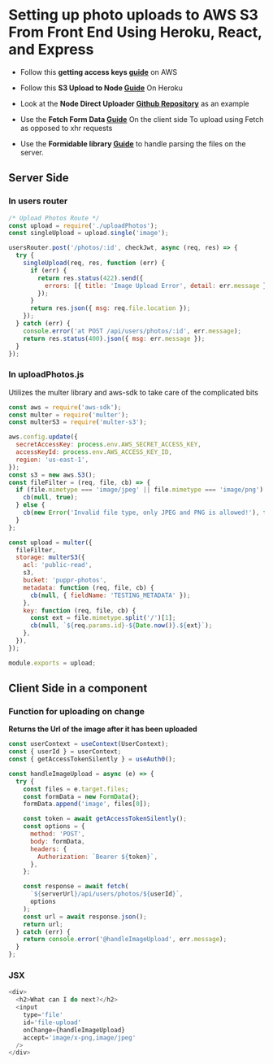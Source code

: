 # Setting up photo uploads to AWS S3 From Front End Using Heroku, React, and Express

- Follow this **getting access keys
  [guide](https://docs.aws.amazon.com/general/latest/gr/aws-sec-cred-types.html)**
  on AWS

- Follow this **S3 Upload to Node
  [Guide](https://devcenter.heroku.com/articles/s3-upload-node)** On Heroku

- Look at the **Node Direct Uploader
  [Github Repository](https://github.com/willwebberley/NodeDirectUploader)** as
  an example

- Use the **Fetch Form Data
  [Guide](https://flaviocopes.com/how-to-upload-files-fetch/)** On the client
  side To upload using Fetch as opposed to xhr requests

- Use the **Formidable library
  [Guide](https://flaviocopes.com/express-forms-files/)** to handle parsing the
  files on the server.

## Server Side

### In users router

```javascript
/* Upload Photos Route */
const upload = require('./uploadPhotos');
const singleUpload = upload.single('image');

usersRouter.post('/photos/:id', checkJwt, async (req, res) => {
  try {
    singleUpload(req, res, function (err) {
      if (err) {
        return res.status(422).send({
          errors: [{ title: 'Image Upload Error', detail: err.message }],
        });
      }
      return res.json({ msg: req.file.location });
    });
  } catch (err) {
    console.error('at POST /api/users/photos/:id', err.message);
    return res.status(400).json({ msg: err.message });
  }
});
```

### In uploadPhotos.js

Utilizes the multer library and aws-sdk to take care of the complicated bits

```javascript
const aws = require('aws-sdk');
const multer = require('multer');
const multerS3 = require('multer-s3');

aws.config.update({
  secretAccessKey: process.env.AWS_SECRET_ACCESS_KEY,
  accessKeyId: process.env.AWS_ACCESS_KEY_ID,
  region: 'us-east-1',
});
const s3 = new aws.S3();
const fileFilter = (req, file, cb) => {
  if (file.mimetype === 'image/jpeg' || file.mimetype === 'image/png') {
    cb(null, true);
  } else {
    cb(new Error('Invalid file type, only JPEG and PNG is allowed!'), false);
  }
};

const upload = multer({
  fileFilter,
  storage: multerS3({
    acl: 'public-read',
    s3,
    bucket: 'puppr-photos',
    metadata: function (req, file, cb) {
      cb(null, { fieldName: 'TESTING_METADATA' });
    },
    key: function (req, file, cb) {
      const ext = file.mimetype.split('/')[1];
      cb(null, `${req.params.id}-${Date.now()}.${ext}`);
    },
  }),
});

module.exports = upload;
```

## Client Side in a component

### Function for uploading on change

**Returns the Url of the image after it has been uploaded**

```javascript
const userContext = useContext(UserContext);
const { userId } = userContext;
const { getAccessTokenSilently } = useAuth0();

const handleImageUpload = async (e) => {
  try {
    const files = e.target.files;
    const formData = new FormData();
    formData.append('image', files[0]);

    const token = await getAccessTokenSilently();
    const options = {
      method: 'POST',
      body: formData,
      headers: {
        Authorization: `Bearer ${token}`,
      },
    };

    const response = await fetch(
      `${serverUrl}/api/users/photos/${userId}`,
      options
    );
    const url = await response.json();
    return url;
  } catch (err) {
    return console.error('@handleImageUpload', err.message);
  }
};
```

### JSX

```javascript
<div>
  <h2>What can I do next?</h2>
  <input
    type='file'
    id='file-upload'
    onChange={handleImageUpload}
    accept='image/x-png,image/jpeg'
  />
</div>
```
